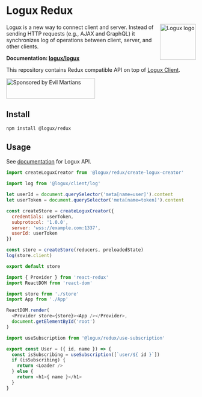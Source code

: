 # Logux Redux

<img align="right" width="95" height="95" title="Logux logo"
     src="https://cdn.rawgit.com/logux/logux/master/logo.svg">

Logux is a new way to connect client and server. Instead of sending
HTTP requests (e.g., AJAX and GraphQL) it synchronizes log of operations
between client, server, and other clients.

**Documentation: [logux/logux]**

This repository contains Redux compatible API on top of [Logux Client].

<a href="https://evilmartians.com/?utm_source=logux-redux">
  <img src="https://evilmartians.com/badges/sponsored-by-evil-martians.svg"
       alt="Sponsored by Evil Martians" width="236" height="54">
</a>

[Logux Client]: https://github.com/logux/client
[logux/logux]: https://github.com/logux/logux

## Install

```sh
npm install @logux/redux
```

## Usage

See [documentation] for Logux API.

```js
import createLoguxCreator from '@logux/redux/create-logux-creator'

import log from '@logux/client/log'

let userId = document.querySelector('meta[name=user]').content
let userToken = document.querySelector('meta[name=token]').content

const createStore = createLoguxCreator({
  credentials: userToken,
  subprotocol: '1.0.0',
  server: 'wss://example.com:1337',
  userId: userToken
})

const store = createStore(reducers, preloadedState)
log(store.client)

export default store
```

```js
import { Provider } from 'react-redux'
import ReactDOM from 'react-dom'

import store from './store'
import App from './App'

ReactDOM.render(
  <Provider store={store}><App /></Provider>,
  document.getElementById('root')
)
```

```js
import useSubscription from '@logux/redux/use-subscription'

export const User = ({ id, name }) => {
  const isSubscribing = useSubscription([`user/${ id }`])
  if (isSubscribing) {
    return <Loader />
  } else {
    return <h1>{ name }</h1>
  }
}
```

[documentation]: https://github.com/logux/logux
